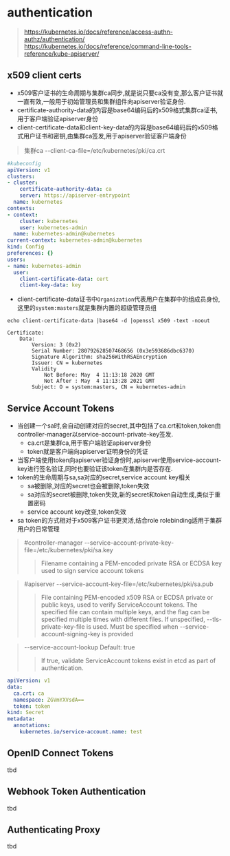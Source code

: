 # authentication

><https://kubernetes.io/docs/reference/access-authn-authz/authentication/>
><https://kubernetes.io/docs/reference/command-line-tools-reference/kube-apiserver/>

## x509 client certs

- x509客户证书的生命周期与集群ca同步,就是说只要ca没有变,那么客户证书就一直有效,一般用于初始管理员和集群组件向apiserver验证身份.
- certificate-authority-data的内容是base64编码后的x509格式集群ca证书,用于客户端验证apiserver身份
- client-certificate-data和client-key-data的内容是base64编码后的x509格式用户证书和密钥,由集群ca签发,用于apiserver验证客户端身份

>集群ca
--client-ca-file=/etc/kubernetes/pki/ca.crt

```yaml
#kubeconfig
apiVersion: v1
clusters:
- cluster:
    certificate-authority-data: ca
    server: https://apiserver-entrypoint
  name: kubernetes
contexts:
- context:
    cluster: kubernetes
    user: kubernetes-admin
  name: kubernetes-admin@kubernetes
current-context: kubernetes-admin@kubernetes
kind: Config
preferences: {}
users:
- name: kubernetes-admin
  user:
    client-certificate-data: cert
    client-key-data: key
```

- client-certificate-data证书中`Organization`代表用户在集群中的组成员身份,这里的`system:masters`就是集群内置的超级管理员组

```text
echo client-certificate-data |base64 -d |openssl x509 -text -noout

Certificate:
    Data:
        Version: 3 (0x2)
        Serial Number: 280792628507468656 (0x3e593686dbc6370)
        Signature Algorithm: sha256WithRSAEncryption
        Issuer: CN = kubernetes
        Validity
            Not Before: May  4 11:13:18 2020 GMT
            Not After : May  4 11:13:28 2021 GMT
        Subject: O = system:masters, CN = kubernetes-admin
```

## Service Account Tokens

- 当创建一个sa时,会自动创建对应的secret,其中包括了ca.crt和token,token由controller-manager以service-account-private-key签发.
  - ca.crt是集群ca,用于客户端验证apiserver身份
  - token就是客户端向apiserver证明身份的凭证
- 当客户端使用token向apiserver验证身份时,apiserver使用service-account-key进行签名验证,同时也要验证该token在集群内是否存在.
- token的生命周期与sa,sa对应的secret,service account key相关
  - sa被删除,对应的secret也会被删除,token失效
  - sa对应的secret被删除,token失效,新的secret和token自动生成,类似于重置密码
  - service account key改变,token失效
- sa token的方式相对于x509客户证书更灵活,结合role rolebinding适用于集群用户的日常管理

>#controller-manager
>--service-account-private-key-file=/etc/kubernetes/pki/sa.key
>>Filename containing a PEM-encoded private RSA or ECDSA key used to sign service account tokens

>#apiserver
>--service-account-key-file=/etc/kubernetes/pki/sa.pub
>>File containing PEM-encoded x509 RSA or ECDSA private or public keys, used to verify ServiceAccount tokens. The specified file can contain multiple keys, and the flag can be specified multiple times with different files. If unspecified, --tls-private-key-file is used. Must be specified when --service-account-signing-key is provided

>--service-account-lookup     Default: true
>>If true, validate ServiceAccount tokens exist in etcd as part of authentication.

```yaml
apiVersion: v1
data:
  ca.crt: ca
  namespace: ZGVmYXVsdA==
  token: token
kind: Secret
metadata:
  annotations:
    kubernetes.io/service-account.name: test
```

## OpenID Connect Tokens

tbd

## Webhook Token Authentication

tbd

## Authenticating Proxy

tbd
